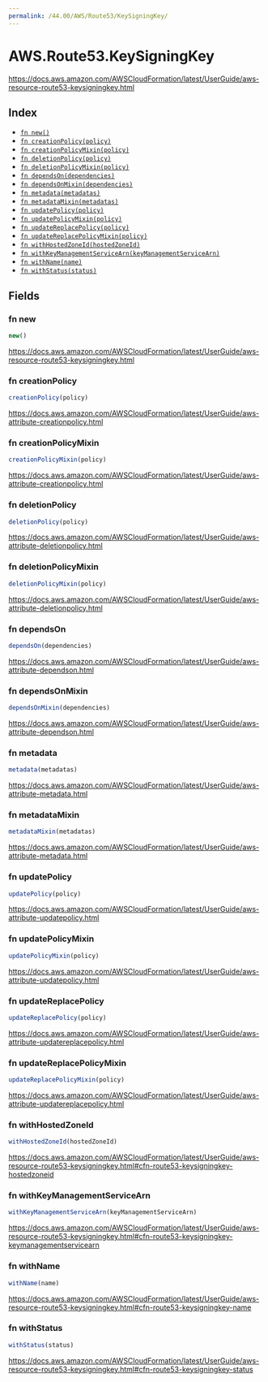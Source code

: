 ```yaml
---
permalink: /44.00/AWS/Route53/KeySigningKey/
---
```


# AWS.Route53.KeySigningKey

https://docs.aws.amazon.com/AWSCloudFormation/latest/UserGuide/aws-resource-route53-keysigningkey.html

## Index

* [`fn new()`](#fn-new)
* [`fn creationPolicy(policy)`](#fn-creationpolicy)
* [`fn creationPolicyMixin(policy)`](#fn-creationpolicymixin)
* [`fn deletionPolicy(policy)`](#fn-deletionpolicy)
* [`fn deletionPolicyMixin(policy)`](#fn-deletionpolicymixin)
* [`fn dependsOn(dependencies)`](#fn-dependson)
* [`fn dependsOnMixin(dependencies)`](#fn-dependsonmixin)
* [`fn metadata(metadatas)`](#fn-metadata)
* [`fn metadataMixin(metadatas)`](#fn-metadatamixin)
* [`fn updatePolicy(policy)`](#fn-updatepolicy)
* [`fn updatePolicyMixin(policy)`](#fn-updatepolicymixin)
* [`fn updateReplacePolicy(policy)`](#fn-updatereplacepolicy)
* [`fn updateReplacePolicyMixin(policy)`](#fn-updatereplacepolicymixin)
* [`fn withHostedZoneId(hostedZoneId)`](#fn-withhostedzoneid)
* [`fn withKeyManagementServiceArn(keyManagementServiceArn)`](#fn-withkeymanagementservicearn)
* [`fn withName(name)`](#fn-withname)
* [`fn withStatus(status)`](#fn-withstatus)

## Fields

### fn new

```ts
new()
```

https://docs.aws.amazon.com/AWSCloudFormation/latest/UserGuide/aws-resource-route53-keysigningkey.html

### fn creationPolicy

```ts
creationPolicy(policy)
```

https://docs.aws.amazon.com/AWSCloudFormation/latest/UserGuide/aws-attribute-creationpolicy.html

### fn creationPolicyMixin

```ts
creationPolicyMixin(policy)
```

https://docs.aws.amazon.com/AWSCloudFormation/latest/UserGuide/aws-attribute-creationpolicy.html

### fn deletionPolicy

```ts
deletionPolicy(policy)
```

https://docs.aws.amazon.com/AWSCloudFormation/latest/UserGuide/aws-attribute-deletionpolicy.html

### fn deletionPolicyMixin

```ts
deletionPolicyMixin(policy)
```

https://docs.aws.amazon.com/AWSCloudFormation/latest/UserGuide/aws-attribute-deletionpolicy.html

### fn dependsOn

```ts
dependsOn(dependencies)
```

https://docs.aws.amazon.com/AWSCloudFormation/latest/UserGuide/aws-attribute-dependson.html

### fn dependsOnMixin

```ts
dependsOnMixin(dependencies)
```

https://docs.aws.amazon.com/AWSCloudFormation/latest/UserGuide/aws-attribute-dependson.html

### fn metadata

```ts
metadata(metadatas)
```

https://docs.aws.amazon.com/AWSCloudFormation/latest/UserGuide/aws-attribute-metadata.html

### fn metadataMixin

```ts
metadataMixin(metadatas)
```

https://docs.aws.amazon.com/AWSCloudFormation/latest/UserGuide/aws-attribute-metadata.html

### fn updatePolicy

```ts
updatePolicy(policy)
```

https://docs.aws.amazon.com/AWSCloudFormation/latest/UserGuide/aws-attribute-updatepolicy.html

### fn updatePolicyMixin

```ts
updatePolicyMixin(policy)
```

https://docs.aws.amazon.com/AWSCloudFormation/latest/UserGuide/aws-attribute-updatepolicy.html

### fn updateReplacePolicy

```ts
updateReplacePolicy(policy)
```

https://docs.aws.amazon.com/AWSCloudFormation/latest/UserGuide/aws-attribute-updatereplacepolicy.html

### fn updateReplacePolicyMixin

```ts
updateReplacePolicyMixin(policy)
```

https://docs.aws.amazon.com/AWSCloudFormation/latest/UserGuide/aws-attribute-updatereplacepolicy.html

### fn withHostedZoneId

```ts
withHostedZoneId(hostedZoneId)
```

https://docs.aws.amazon.com/AWSCloudFormation/latest/UserGuide/aws-resource-route53-keysigningkey.html#cfn-route53-keysigningkey-hostedzoneid

### fn withKeyManagementServiceArn

```ts
withKeyManagementServiceArn(keyManagementServiceArn)
```

https://docs.aws.amazon.com/AWSCloudFormation/latest/UserGuide/aws-resource-route53-keysigningkey.html#cfn-route53-keysigningkey-keymanagementservicearn

### fn withName

```ts
withName(name)
```

https://docs.aws.amazon.com/AWSCloudFormation/latest/UserGuide/aws-resource-route53-keysigningkey.html#cfn-route53-keysigningkey-name

### fn withStatus

```ts
withStatus(status)
```

https://docs.aws.amazon.com/AWSCloudFormation/latest/UserGuide/aws-resource-route53-keysigningkey.html#cfn-route53-keysigningkey-status